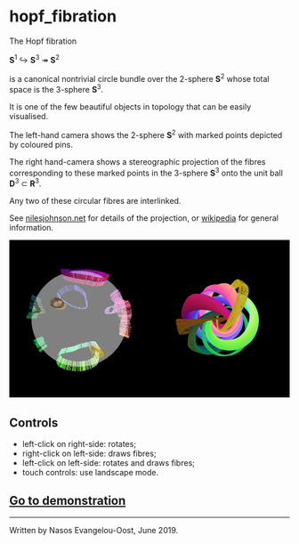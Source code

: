 # hopf_fibration

The Hopf fibration

**S**<sup>1</sup> ↪  **S**<sup>3</sup> ↠ **S**<sup>2</sup>

is a canonical nontrivial circle bundle over the 2-sphere **S**<sup>2</sup> whose total space is the 3-sphere **S**<sup>3</sup>.

It is one of the few beautiful objects in topology that can be easily visualised.

The left-hand camera shows the 2-sphere **S**<sup>2</sup> with marked points depicted by coloured pins.

The right hand-camera shows a stereographic projection of the fibres corresponding to these marked points in the 3-sphere **S**<sup>3</sup> onto the unit ball **D**<sup>3</sup> ⊂ **R**<sup>3</sup>.

Any two of these circular fibres are interlinked.

See [nilesjohnson.net](https://nilesjohnson.net/hopf-production.html) for details of the projection, or [wikipedia](https://en.wikipedia.org/wiki/Hopf_fibration) for general information. 

![Screenshot.](screenshot.png)

## Controls
  - left-click on right-side: rotates;
  - right-click on left-side: draws fibres;
  - left-click on left-side: rotates and draws fibres;
  - touch controls: use landscape mode.

## [Go to demonstration](https://nasosev.github.io/files/demos/hopf_fibration)
  ---
  Written by Nasos Evangelou-Oost, June 2019.